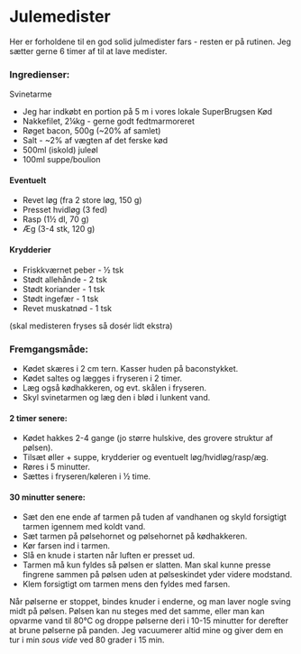 # Julemedister
Her er forholdene til en god solid julmedister fars - resten er på rutinen.
Jeg sætter gerne 6 timer af til at lave medister.

### Ingredienser:
Svinetarme 
- Jeg har indkøbt en portion på 5 m i vores lokale SuperBrugsen 
Kød 
- Nakkefilet, 2¼kg - gerne godt fedtmarmoreret 
- Røget bacon, 500g (~20% af samlet) 
- Salt - ~2% af vægten af det ferske kød 
- 500ml (iskold) juleøl
- 100ml suppe/boulion
#### Eventuelt 
- Revet løg (fra 2 store løg, 150 g) 
- Presset hvidløg (3 fed) 
- Rasp (1½ dl, 70 g) 
- Æg (3-4 stk, 120 g) 
#### Krydderier  
- Friskkværnet peber - ½ tsk 
- Stødt allehånde - 2 tsk  
- Stødt koriander - 1 tsk
- Stødt ingefær - 1 tsk
- Revet muskatnød - 1 tsk 

(skal medisteren fryses så dosér lidt ekstra)


### Fremgangsmåde:
- Kødet skæres i 2 cm tern. Kasser huden på baconstykket. 
- Kødet saltes og lægges i fryseren i 2 timer. 
- Læg også kødhakkeren, og evt. skålen i fryseren. 
- Skyl svinetarmen og læg den i blød i lunkent vand. 
 
#### 2 timer senere: 
- Kødet hakkes 2-4 gange (jo større hulskive, des grovere struktur af pølsen). 
- Tilsæt øller + suppe, krydderier og eventuelt løg/hvidløg/rasp/æg. 
- Røres i 5 minutter. 
- Sættes i fryseren/køleren i ½ time. 
 
#### 30 minutter senere: 
- Sæt den ene ende af tarmen på tuden af vandhanen og skyld forsigtigt tarmen igennem med koldt vand. 
- Sæt tarmen på pølsehornet og pølsehornet på kødhakkeren. 
- Kør farsen ind i tarmen. 
- Slå en knude i starten når luften er presset ud. 
- Tarmen må kun fyldes så pølsen er slatten. Man skal kunne presse fingrene sammen på pølsen uden at pølseskindet yder videre modstand. 
- Klem forsigtigt om tarmen mens den fyldes med farsen. 

Når pølserne er stoppet, bindes knuder i enderne, og man laver nogle sving midt på pølsen. 
Pølsen kan nu steges med det samme, eller man kan opvarme vand til 80°C og droppe pølserne deri i 10-15 minutter for derefter at brune pølserne på panden. Jeg vacuumerer altid mine og giver dem en tur i min _sous vide_ ved 80 grader i 15 min.
